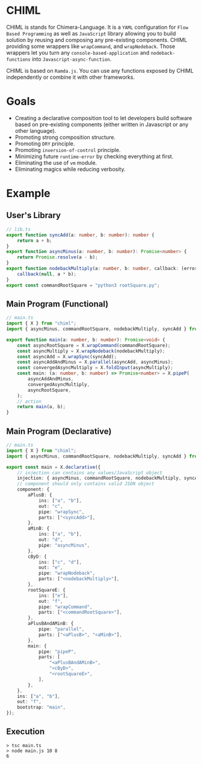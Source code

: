 # CHIML

CHIML is stands for Chimera-Language. It is a `YAML` configuration for `Flow Based Programming` as well as `JavaScript` library allowing you to build solution by reusing and composing any pre-existing components. CHIML providing some wrappers like `wrapCommand`, and `wrapNodeback`. Those wrappers let you turn any `console-based-application` and `nodeback-functions` into `Javascript-async-function`.

CHIML is based on `Ramda.js`. You can use any functions exposed by CHIML independently or combine it with other frameworks.

# Goals

* Creating a declarative composition tool to let developers build software based on pre-existing components (either written in Javascript or any other language).
* Promoting strong composition structure.
* Promoting `DRY` principle.
* Promoting `inversion-of-control` principle.
* Minimizing future `runtime-error` by checking everything at first.
* Eliminating the use of `vm` module.
* Eliminating magics while reducing verbosity.

# Example

## User's Library

```typescript
// lib.ts
export function syncAdd(a: number, b: number): number {
    return a + b;
}
export function asyncMinus(a: number, b: number): Promise<number> {
    return Promise.resolve(a - b);
}
export function nodebackMultiply(a: number, b: number, callback: (error: Error, result: number) => void) {
    callback(null, a * b);
}
export const commandRootSquare = "python3 rootSquare.py";
```

## Main Program (Functional)

```typescript
// main.ts
import { X } from "chiml";
import { asyncMinus, commandRootSquare, nodebackMultiply, syncAdd } from "./lib";

export function main(a: number, b: number): Promise<void> {
    const asyncRootSquare = X.wrapCommand(commandRootSquare);
    const asyncMultiply = X.wrapNodeback(nodebackMultiply);
    const asyncAdd = X.wrapSync(syncAdd);
    const asyncAddAndMinus = X.parallel(asyncAdd, asyncMinus);
    const convergedAsyncMultiply = X.foldInput(asyncMultiply);
    const main: (a: number, b: number) => Promise<number> = X.pipeP(
        asyncAddAndMinus,
        convergedAsyncMultiply,
        asyncRootSquare,
    );
    // action
    return main(a, b);
}
```

## Main Program (Declarative)

```typescript
// main.ts
import { X } from "chiml";
import { asyncMinus, commandRootSquare, nodebackMultiply, syncAdd } from "./lib";

export const main = X.declarative({
    // injection can contains any values/JavaScript object
    injection: { asyncMinus, commandRootSquare, nodebackMultiply, syncAdd, ...X },
    // component should only contains valid JSON object
    component: {
        aPlusB: {
            ins: ["a", "b"],
            out: "c",
            pipe: "wrapSync",
            parts: ["<syncAdd>"],
        },
        aMinB: {
            ins: ["a", "b"],
            out: "d",
            pipe: "asyncMinus",
        },
        cByD: {
            ins: ["c", "d"],
            out: "e",
            pipe: "wrapNodeback",
            parts: ["<nodebackMultiply>"],
        },
        rootSquareE: {
            ins: ["e"],
            out: "f",
            pipe: "wrapCommand",
            parts: ["<commandRootSquare>"],
        },
        aPlusBAndAMinB: {
            pipe: "parallel",
            parts: ["<aPlusB>", "<aMinB>"],
        },
        main: {
            pipe: "pipeP",
            parts: [
                "<aPlusBAndAMinB>",
                "<cByD>",
                "<rootSquareE>",
            ],
        },
    },
    ins: ["a", "b"],
    out: "f",
    bootstrap: "main",
});
```


## Execution

```
> tsc main.ts
> node main.js 10 8
6
```

